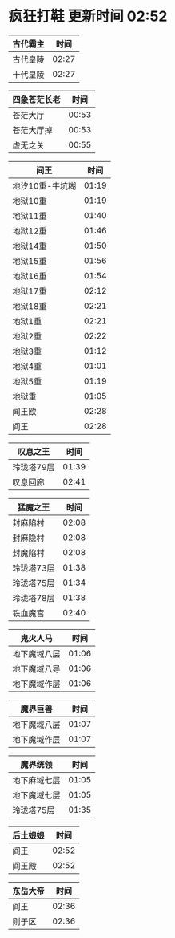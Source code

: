 # 疯狂打鞋 更新时间 02:52

| 古代霸主   | 时间    |
|--------|-------|
| 古代皇陵 | 02:27 |
| 十代皇陵 | 02:27 |

| 四象苍茫长老   | 时间    |
|--------|-------|
| 苍茫大厅 | 00:53 |
| 苍茫大厅掉 | 00:53 |
| 虚无之关 | 00:55 |

| 间王   | 时间    |
|--------|-------|
| 地汐10重-牛坑糊 | 01:19 |
| 地狱10重 | 01:19 |
| 地狱11重 | 01:40 |
| 地狱12重 | 01:46 |
| 地狱14重 | 01:50 |
| 地狱15重 | 01:56 |
| 地狱16重 | 01:54 |
| 地狱17重 | 02:12 |
| 地狱18重 | 02:21 |
| 地狱1重 | 02:21 |
| 地狱2重 | 02:22 |
| 地狱3重 | 01:12 |
| 地狱4重 | 01:01 |
| 地狱5重 | 01:19 |
| 地狱重 | 01:05 |
| 闻王欧 | 02:28 |
| 阎王 | 02:28 |

| 叹息之王   | 时间    |
|--------|-------|
| 玲珑塔79层 | 01:39 |
| 叹息回廊 | 02:41 |

| 猛魔之王   | 时间    |
|--------|-------|
| 封麻陷村 | 02:08 |
| 封麻隐村 | 02:08 |
| 封魔陷村 | 02:08 |
| 玲珑塔73层 | 01:38 |
| 玲珑塔75层 | 01:34 |
| 玲珑塔78层 | 01:38 |
| 铁血魔宫 | 02:40 |

| 鬼火人马   | 时间    |
|--------|-------|
| 地下魔域八层 | 01:06 |
| 地下魔域八导 | 01:06 |
| 地下魔域作层 | 01:06 |

| 魔界巨兽   | 时间    |
|--------|-------|
| 地下魔域八层 | 01:07 |
| 地下魔域作层 | 01:07 |

| 魔界统领   | 时间    |
|--------|-------|
| 地下麻域七层 | 01:05 |
| 地下魔域七层 | 01:05 |
| 玲珑塔75层 | 01:35 |

| 后土娘娘   | 时间    |
|--------|-------|
| 阎王 | 02:52 |
| 阎王殿 | 02:52 |

| 东岳大帝   | 时间    |
|--------|-------|
| 阎王 | 02:36 |
| 则于区 | 02:36 |